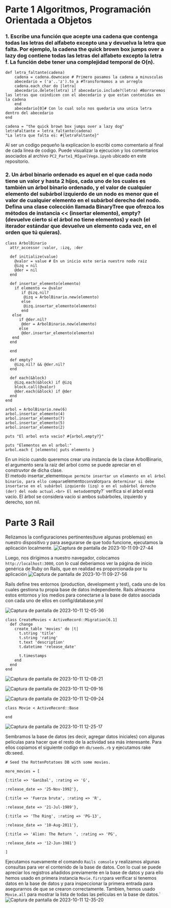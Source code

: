 # Parte 1  Algoritmos, Programación Orientada a Objetos

### 1. Escribe una función que acepte una cadena que contenga todas las letras del alfabeto excepto una y devuelva la letra que falta. Por ejemplo, la cadena the quick brown box jumps over a lazy dog contiene todas las letras del alfabeto excepto la letra f. La función debe tener una complejidad temporal de O(n).

```
def letra_faltante(cadena)
    cadena = cadena.downcase # Primero pasamos la cadena a minusculas
    abecedario = ('a'..'z').to_a #Transformamos a un arreglo
    cadena.each_char do |letra|
    abecedario.delete(letra) if abecedario.include?(letra) #Borraremos las letras que coindicen con el abecedario y que estan contenidas en la cadena
    end
    abecedario[0]# Con lo cual solo nos quedaria una unica letra dentro del abecedario
end

cadena = "the quick brown box jumps over a lazy dog"
letraFaltante = letra_faltante(cadena)
"La letra que falta es: #{letraFaltante}"

```
Al ser un codigo pequeño la explicacion lo escribi como comentario al final de cada linea de codigo.
Puede visualizar la ejecucion y los comentarios asociados al archivo `PC2_Parte1_MIguelVega.ipynb` ubicado en este repositorio.

### 2. Un árbol binario ordenado es aquel en el que cada nodo tiene un valor y hasta 2 hijos, cada uno de los cuales es también un árbol binario ordenado, y el valor de cualquier elemento del subárbol izquierdo de un nodo es menor que el valor de cualquier elemento en el subárbol derecho del nodo. Defina una clase colección llamada BinaryTree que ofrezca los métodos de instancia << (insertar elemento), empty? (devuelve cierto si el árbol no tiene elementos) y each (el iterador estándar que devuelve un elemento cada vez, en el orden que tú quieras). 

```
class ArbolBinario 
  attr_accessor :valor, :izq, :der

  def initialize(value)
    @valor = value # En un inicio este seria nuestro nodo raiz
    @izq = nil
    @der = nil
  end

  def insertar_elemento(elemento)
    if elemento <= @valor
       if @izq.nil?
        @izq = ArbolBinario.new(elemento)
       else
        @izq.insertar_elemento(elemento)
       end
   else
      if @der.nil?
       @der = ArbolBinario.new(elemento)
      else
       @der.insertar_elemento(elemento)
   end
  end

  end

  def empty?
    @izq.nil? && @der.nil?
  end

  def each(&block)
    @izq.each(&block) if @izq
    block.call(@valor)
    @der.each(&block) if @der
  end
end

arbol = ArbolBinario.new(6)
arbol.insertar_elemento(4)
arbol.insertar_elemento(7)
arbol.insertar_elemento(5)
arbol.insertar_elemento(2)

puts "El arbol esta vacio? #{arbol.empty?}"

puts "Elementos en el arbol:"
arbol.each { |elemento| puts elemento }

```
En un inicio cuando queremos crear una instancia de la clase ArbolBinario, el argumento sera la raiz del arbol como se puede
apreciar en el construvtor de dicha clase.<br>
El metodo insertar_elemento` que permite insertar un elemento en el árbol binario, para ello compara `elemento` con `valor` para determinar si debe insertarse en el subárbol izquierdo (izq) o en el subárbol derecho (der) del nodo actual.<br>
El metodo `empty?` verifica si el árbol está vacío. El árbol se considera vacío si ambos 
subárboles, izquierdo y derecho, son nil.




# Parte 3 Rail
Relizamos la configuraciones pertinentes(tuve algunas problemas) en nuestro dispositivo y para asegurarse de que todo funcione, ejecutamos la aplicación localmente.
![Captura de pantalla de 2023-10-11 09-27-44](https://github.com/miguelvega/PC2_Actividades_CC3S2/assets/124398378/34e4aa48-a9dc-4783-9327-a99e2384516f)

Luego, nos dirigimos a nuestro navegador, colocamos `http://localhost:3000`, con lo cual deberiamos ver la página de inicio genérica de Ruby on 
Rails, que en realidad es proporcionada por tu aplicación
![Captura de pantalla de 2023-10-11 09-27-56](https://github.com/miguelvega/PC2_Actividades_CC3S2/assets/124398378/eb8e4da2-84f0-4101-8208-6da643d27a08)

Rails define tres entornos (production, development y test), cada uno de los cuales gestiona tu propia base de datos independiente. Rails almacena estos entornos y los medios para conectarse a la base de datos asociada con cada uno de ellos en config/database.yml




![Captura de pantalla de 2023-10-11 12-05-36](https://github.com/miguelvega/PC2_Actividades_CC3S2/assets/124398378/1de54ab7-c244-4d9d-9616-4bb27166712a)

```
class CreateMovies < ActiveRecord::Migration[6.1]
  def change
    create_table 'movies' do |t|
      t.string 'title'
      t.string 'rating'
      t.text 'description'
      t.datetime 'release_date'

      t.timestamps
    end
  end
end

```


![Captura de pantalla de 2023-10-11 12-08-21](https://github.com/miguelvega/PC2_Actividades_CC3S2/assets/124398378/9e72bada-9869-4b65-a078-2665da779014)

![Captura de pantalla de 2023-10-11 12-09-16](https://github.com/miguelvega/PC2_Actividades_CC3S2/assets/124398378/905f8b7e-17cf-4d1e-b767-f3e569ff647e)

![Captura de pantalla de 2023-10-11 12-09-24](https://github.com/miguelvega/PC2_Actividades_CC3S2/assets/124398378/6b17bc67-9f27-491c-a043-4da472364c88)

```
class Movie < ActiveRecord::Base

end

```


![Captura de pantalla de 2023-10-11 12-25-17](https://github.com/miguelvega/PC2_Actividades_CC3S2/assets/124398378/1f458fd2-2dd6-430e-a1e1-2d33fea8894a)

Sembramos la base de datos (es decir, agregar datos iniciales) con algunas películas para hacer que el resto de la actividad sea más interesante. Para ellos copiamos el siguiente codigo en `db/seeds.rb` y ejecutamos rake db:seed.

```
# Seed the RottenPotatoes DB with some movies.

more_movies = [

{:title => 'Ganibal', :rating => 'G',

:release_date => '25-Nov-1992'},

{:title => 'Fuerza bruta', :rating => 'R',

:release_date => '21-Jul-1989'},

{:title => 'The Ring', :rating => 'PG-13',

:release_date => '10-Aug-2011'},

{:title => 'Alien: The Return ', :rating => 'PG',

:release_date => '12-Jun-1981'}

] 
```
Ejecutamos nuevamente el comando `Rails comsole` y realizamos algunas consultas para ver el contenido de la base de datos.
Con lo cual se puede apreciar los registros añadidos previamente en la base de datos y para ello hemos usado en primera instancia `Movie.first`para verificar si tenemos datos en la base de datos y para inspeccionar la primera entrada para asegurarnos de que se crearon correctamente. Tambien, hemos usado `Movie.all` para mostrar la lista de todas las películas en la base de datos.`
![Captura de pantalla de 2023-10-11 12-35-20](https://github.com/miguelvega/PC2_Actividades_CC3S2/assets/124398378/15df3a6f-6cb5-416e-941f-42c770b67c75)
